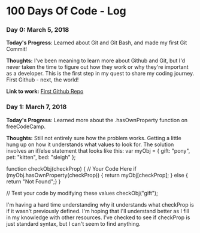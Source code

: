 # 100 Days Of Code - Log

### Day 0: March 5, 2018

**Today's Progress**: Learned about Git and Git Bash, and made my first Git Commit!

**Thoughts:** I've been meaning to learn more about Github and Git, but I'd never taken the time to figure out how they work or why they're important as a developer. This is the first step in my quest to share my coding journey. First Github - next, the world!

**Link to work:** [First Github Repo](https://github.com/emilyrhanka/myappsample)

### Day 1: March 7, 2018

**Today's Progress**: Learned more about the .hasOwnProperty function on freeCodeCamp.

**Thoughts:** Still not entirely sure how the problem works. Getting a little hung up on how it understands what values to look for. The solution involves an if/else statement that looks like this:
  var myObj = {
  gift: "pony",
  pet: "kitten",
  bed: "sleigh"
};

function checkObj(checkProp) {
  // Your Code Here
  if (myObj.hasOwnProperty(checkProp)) {
    return myObj[checkProp];
  } else {
    return "Not Found";}
}

// Test your code by modifying these values
checkObj("gift");

I'm having a hard time understanding why it understands what checkProp is if it wasn't previously defined. I'm hoping that I'll understand better as I fill in my knowledge with other resources. I've checked to see if checkProp is just standard syntax, but I can't seem to find anything.
